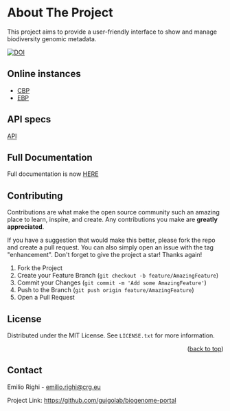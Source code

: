 # About The Project

This project aims to provide a user-friendly interface to show and manage biodiversity genomic metadata.

[![DOI](https://zenodo.org/badge/DOI/10.5281/zenodo.8314306.svg)](https://doi.org/10.5281/zenodo.8314306)


## Online instances
* [CBP](https://dades.biogenoma.cat)
* [EBP](https://ebp.biogenoma.cat/)

## API specs
[API](https://guigolab.github.io/biogenome-portal/)

## Full Documentation

Full documentation is now [HERE](https://github.com/guigolab/biogenome-portal/wiki)

<!-- CONTRIBUTING -->
## Contributing

Contributions are what make the open source community such an amazing place to learn, inspire, and create. Any contributions you make are **greatly appreciated**.

If you have a suggestion that would make this better, please fork the repo and create a pull request. You can also simply open an issue with the tag "enhancement".
Don't forget to give the project a star! Thanks again!

1. Fork the Project
2. Create your Feature Branch (`git checkout -b feature/AmazingFeature`)
3. Commit your Changes (`git commit -m 'Add some AmazingFeature'`)
4. Push to the Branch (`git push origin feature/AmazingFeature`)
5. Open a Pull Request

<!-- LICENSE -->
## License

Distributed under the MIT License. See `LICENSE.txt` for more information.

<p align="right">(<a href="#top">back to top</a>)</p>

<!-- CONTACT -->
## Contact

Emilio Righi - emilio.righi@crg.eu

Project Link: https://github.com/guigolab/biogenome-portal

